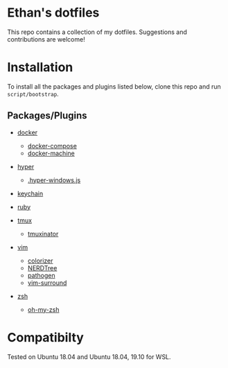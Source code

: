 # Ethan's dotfiles

This repo contains a collection of my dotfiles. Suggestions and contributions are welcome!

# Installation

To install all the packages and plugins listed below, clone this repo and run `script/bootstrap`.

## Packages/Plugins

* [docker](https://www.docker.com/)
  * [docker-compose](https://docs.docker.com/compose/)
  * [docker-machine](https://docs.docker.com/machine/overview/)

* [hyper](https://hyper.is)
  * [.hyper-windows.js](hyper/.hyper-windows.js)

* [keychain](https://packages.ubuntu.com/bionic/keychain)

* [ruby](https://www.ruby-lang.org)

* [tmux](https://packages.ubuntu.com/bionic/tmux)
  * [tmuxinator](https://github.com/tmuxinator/tmuxinator)

* [vim](https://packages.ubuntu.com/bionic/vim)
  * [colorizer](https://github.com/lilydjwg/colorizer)
  * [NERDTree](https://github.com/scrooloose/nerdtree)
  * [pathogen](https://github.com/tpope/vim-pathogen)
  * [vim-surround](https://github.com/tpope/vim-surround)

* [zsh](https://packages.ubuntu.com/bionic/zsh)
  * [oh-my-zsh](https://github.com/robbyrussell/oh-my-zsh)

# Compatibilty

Tested on Ubuntu 18.04 and Ubuntu 18.04, 19.10 for WSL.
